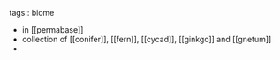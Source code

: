 tags:: biome

- in [[permabase]]
- collection of [[conifer]], [[fern]], [[cycad]], [[ginkgo]] and [[gnetum]]
-